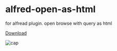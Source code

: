 # alfred-open-as-html
for alfread plugin. open browse with query as html 

[Download](https://github.com/eretica/alfred-open-as-html/releases)

![cap](https://github.com/eretica/alfred-open-as-html/blob/master/cap/cap1.gif)
